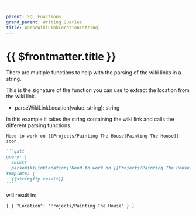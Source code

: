 ```yaml
---

parent: SQL Functions
grand_parent: Writing Queries
title: parseWikiLinkLocation(string)
---
```

# {{ $frontmatter.title }}

There are multiple functions to help with the parsing of the wiki links in a string.

This is the signature of the function you can use to extract the location from the wiki link.

- parseWikiLinkLocation(value: string): string

In this example it takes the string containing the wiki link and calls the different parsing functions.

```text
Need to work on [[Projects/Painting The House|Painting The House]] soon.
```

````markdown
```qatt
query: |
  SELECT
  parseWikiLinkLocation('Need to work on [[Projects/Painting The House|Painting The House]] soon.') AS Location
template: |
  {{stringify result}}
```
````

will result in:

```text
[ { "Location": "Projects/Painting The House" } ]
```